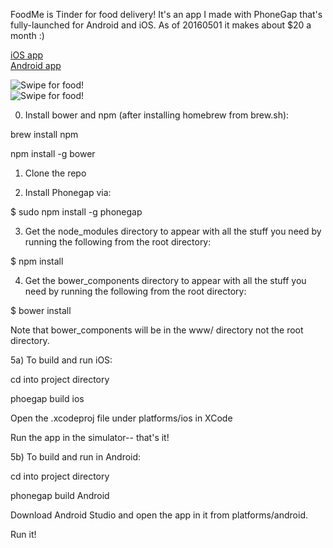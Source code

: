 FoodMe is Tinder for food delivery! It's an app I made with PhoneGap that's fully-launched for Android and iOS. As of 20160501 it makes about $20 a month :)  
  
[iOS app](https://itunes.apple.com/us/app/foodme-swipe-for-food-delivery/id1035175486?mt=8)  
[Android app](https://play.google.com/store/apps/details?id=io.foodme&hl=en)  
  
![Swipe for food!](https://lh3.googleusercontent.com/nCOHPA6cs-hP8X1YqjwqHUFrE1q8vVKbSb9LAzyKERVLVNouoORgxvYFpVs1BOr8OMI=h900-rw)  
![Swipe for food!](https://lh3.googleusercontent.com/B19wHjONbvwAmKUd85Ep9FQKBUQXjIzUD0y1IEgS7Y57XPtTrqMxLVwZzwiPaZEwbQ=h900-rw)  


0) Install bower and npm (after installing homebrew from brew.sh):

brew install npm

npm install -g bower


1) Clone the repo

2) Install Phonegap via:

$ sudo npm install -g phonegap

3) Get the node_modules directory to appear with all the stuff you need by running the following from the root directory:

$ npm install

4) Get the bower_components directory to appear with all the stuff you need by running the following from the root directory:

$ bower install

Note that bower_components will be in the www/ directory not the root directory.

5a) To build and run iOS:

cd into project directory

phoegap build ios

Open the .xcodeproj file under platforms/ios in XCode

Run the app in the simulator-- that's it!


5b) To build and run in Android:

cd into project directory

phonegap build Android

Download Android Studio and open the app in it from platforms/android.

Run it!

